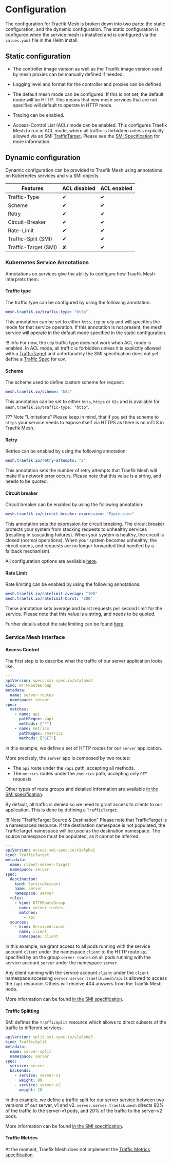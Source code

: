 # Configuration

The configuration for Traefik Mesh is broken down into two parts: the static configuration, and the dynamic configuration.
The static configuration is configured when the service mesh is installed and is configured via the `values.yaml` file in the Helm install.

## Static configuration

- The controller image version as well as the Traefik image version used by mesh proxies can be manually defined if needed.

- Logging level and format for the controller and proxies can be defined.

- The default mesh mode can be configured. If this is not set, the default mode will be HTTP.
  This means that new mesh services that are not specified will default to operate in HTTP mode.

- Tracing can be enabled.

- Access-Control List (ACL) mode can be enabled.
  This configures Traefik Mesh to run in ACL mode, where all traffic is forbidden unless explicitly allowed via an SMI 
  [TrafficTarget](https://github.com/servicemeshinterface/smi-spec/blob/master/apis/traffic-access/v1alpha2/traffic-access.md#traffictarget). Please see 
  the [SMI Specification](https://github.com/servicemeshinterface/smi-spec/blob/master/apis/traffic-access/v1alpha2/traffic-access.md) for more information.

## Dynamic configuration

Dynamic configuration can be provided to Traefik Mesh using annotations on Kubernetes services and via SMI objects. 

 | Features              | ACL disabled | ACL enabled |
 |-----------------------|--------------|-------------|
 | Traffic-Type          | ✔            | ✔           |
 | Scheme                | ✔            | ✔           |
 | Retry                 | ✔            | ✔           |
 | Circuit-Breaker       | ✔            | ✔           |
 | Rate-Limit            | ✔            | ✔           |
 | Traffic-Split (SMI)   | ✔            | ✔           |
 | Traffic-Target (SMI)  | ✘            | ✔           |

### Kubernetes Service Annotations

Annotations on services give the ability to configure how Traefik Mesh interprets them.

#### Traffic type

The traffic type can be configured by using the following annotation:

```yaml
mesh.traefik.io/traffic-type: "http"
```

This annotation can be set to either `http`, `tcp` or `udp` and will specifies the mode for that service operation.
If this annotation is not present, the mesh service will operate in the default mode specified in the static configuration.

!!! Info
    For now, the `udp` traffic type does not work when ACL mode is enabled. In ACL mode, all traffic is forbidden unless it
    is explicitly allowed with a [TrafficTarget](https://github.com/servicemeshinterface/smi-spec/blob/master/apis/traffic-access/v1alpha2/traffic-access.md#traffictarget) and
    unfortunately the SMI specification does not yet define a [Traffic Spec](https://github.com/servicemeshinterface/smi-spec/blob/master/apis/traffic-specs/traffic-specs-WD.md) for `UDP`.
    
#### Scheme

The scheme used to define custom scheme for request:

```yaml
mesh.traefik.io/scheme: "h2c"
```

This annotation can be set to either `http`, `https` or `h2c` and is available for `mesh.traefik.io/traffic-type: "http"`.

??? Note "Limitations"
    Please keep in mind, that if you set the scheme to `https` your service needs to expose itself via HTTPS as there is no
    mTLS in Traefik Mesh.

#### Retry

Retries can be enabled by using the following annotation:

```yaml
mesh.traefik.io/retry-attempts: "2"
```

This annotation sets the number of retry attempts that Traefik Mesh will make if a network error occurs.
Please note that this value is a string, and needs to be quoted.

#### Circuit breaker
    
Circuit breaker can be enabled by using the following annotation:

```yaml
mesh.traefik.io/circuit-breaker-expression: "Expression"
```

This annotation sets the expression for circuit breaking.
The circuit breaker protects your system from stacking requests to unhealthy services (resulting in cascading failures).
When your system is healthy, the circuit is closed (normal operations). When your system becomes unhealthy, the circuit opens, and requests are no longer forwarded (but handled by a fallback mechanism).

All configuration options are available [here](https://docs.traefik.io/v2.0/middlewares/circuitbreaker/#configuration-options).

#### Rate Limit

Rate limiting can be enabled by using the following annotations:

```yaml
mesh.traefik.io/ratelimit-average: "100"
mesh.traefik.io/ratelimit-burst: "200"
```

These annotation sets average and burst requests per second limit for the service.
Please note that this value is a string, and needs to be quoted.

Further details about the rate limiting can be found [here](https://docs.traefik.io/v2.0/middlewares/ratelimit/#configuration-options).

### Service Mesh Interface

#### Access Control

The first step is to describe what the traffic of our server application looks like.

```yaml
---
apiVersion: specs.smi-spec.io/v1alpha3
kind: HTTPRouteGroup
metadata:
  name: server-routes
  namespace: server
spec:
  matches:
    - name: api
      pathRegex: /api
      methods: ["*"]
    - name: metrics
      pathRegex: /metrics
      methods: ["GET"]
```

In this example, we define a set of HTTP routes for our `server` application.

More precisely, the `server` app is composed by two routes:

- The `api` route under the `/api` path, accepting all methods.
- The `metrics` routes under the `/metrics` path, accepting only `GET` requests.

Other types of route groups and detailed information are available [in the SMI specification](https://github.com/servicemeshinterface/smi-spec/blob/master/apis/traffic-specs/v1alpha3/traffic-specs.md).

By default, all traffic is denied so we need to grant access to clients to our application. This is done by defining a `TrafficTarget`.

!!! Note "TrafficTarget Source & Destination"
    Please note that TrafficTarget is a namespaced resource.
    If the destination namespace is not populated, the TrafficTarget namespace will be used as the destination namespace.
    The source namespace must be populated, as it cannot be inferred.

```yaml
---
apiVersion: access.smi-spec.io/v1alpha2
kind: TrafficTarget
metadata:
  name: client-server-target
  namespace: server
spec:
  destination:
    kind: ServiceAccount
    name: server
    namespace: server
  rules:
    - kind: HTTPRouteGroup
      name: server-routes
      matches:
        - api
  sources:
    - kind: ServiceAccount
      name: client
      namespace: client
```

In this example, we grant access to all pods running with the service account `client` under the namespace `client` to the HTTP route `api` specified by on the group `server-routes` on all pods running with the service account `server` under the namespace `server`.

Any client running with the service account `client` under the `client` namespace accessing `server.server.traefik.mesh/api` is allowed to access the `/api` resource. Others will receive 404 answers from the Traefik Mesh node.

More information can be found [in the SMI specification](https://github.com/servicemeshinterface/smi-spec/blob/master/apis/traffic-access/v1alpha2/traffic-access.md).

#### Traffic Splitting

SMI defines the `TrafficSplit` resource which allows to direct subsets of the traffic to different services.

```yaml
apiVersion: split.smi-spec.io/v1alpha3
kind: TrafficSplit
metadata:
  name: server-split
  namespace: server
spec:
  service: server
  backends:
    - service: server-v1
      weight: 80
    - service: server-v2
      weight: 20
```

In this example, we define a traffic split for our server service between two versions of our server, v1 and v2.
`server.server.traefik.mesh` directs 80% of the traffic to the server-v1 pods, and 20% of the traffic to the server-v2 pods.

More information can be found [in the SMI specification](https://github.com/servicemeshinterface/smi-spec/blob/master/apis/traffic-split/v1alpha3/traffic-split.md).

#### Traffic Metrics

At the moment, Traefik Mesh does not implement the [Traffic Metrics specification](https://github.com/servicemeshinterface/smi-spec/blob/master/apis/traffic-metrics/traffic-metrics-WD.md).
